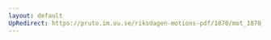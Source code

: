 ```yaml
---
layout: default
UpRedirect: https://pruto.im.uu.se/riksdagen-motions-pdf/1870/mot_1870__ak__130/mot_1870__ak__130-002.pdf
---
```

